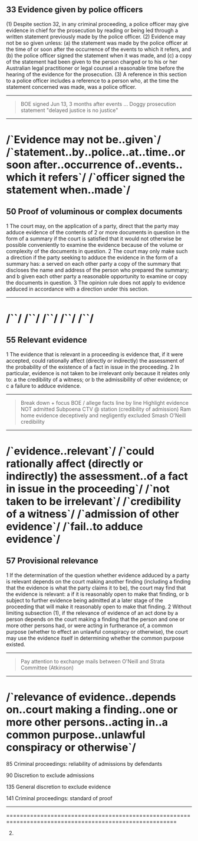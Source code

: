 33   Evidence given by police officers
-------------------------------------------------------------------------------
(1)  Despite section 32, in any criminal proceeding, a police officer may give evidence in chief for the prosecution by reading or being led through a written statement previously made by the police officer.
(2)  Evidence may not be so given unless:
  (a)  the statement was made by the police officer at the time of or soon after the occurrence of the events to which it refers, and
  (b)  the police officer signed the statement when it was made, and
  (c)  a copy of the statement had been given to the person charged or to his or her Australian legal practitioner or legal counsel a reasonable time before the hearing of the evidence for the prosecution.
(3)  A reference in this section to a police officer includes a reference to a person who, at the time the statement concerned was made, was a police officer.
- - - - - - - - - - - - - - - - - - - - - - - - - - - - - - - - - - - - - - - -  
> BOE signed Jun 13, 3 months after events ...
> Doggy prosecution statement "delayed justice is no justice"
- - - - - - - - - - - - - - - - - - - - - - - - - - - - - - - - - - - - - - - -  
/\`Evidence may not be‥given\`/
/\`statement‥by‥police‥at‥time‥or soon after‥occurrence of‥events‥which it refers\`/
/\`officer signed the statement when‥made\`/
===============================================================================


50  Proof of voluminous or complex documents
-------------------------------------------------------------------------------
1  The court may, on the application of a party, direct that the party may adduce evidence of the contents of 2 or more documents in question in the form of a summary if the court is satisfied that it would not otherwise be possible conveniently to examine the evidence because of the volume or complexity of the documents in question.
2  The court may only make such a direction if the party seeking to adduce the evidence in the form of a summary has:
  a  served on each other party a copy of the summary that discloses the name and address of the person who prepared the summary; and
  b  given each other party a reasonable opportunity to examine or copy the documents in question.
3  The opinion rule does not apply to evidence adduced in accordance with a direction under this section.
- - - - - - - - - - - - - - - - - - - - - - - - - - - - - - - - - - - - - - - -
/\`\`/ /\`\`/ /\`\`/ /\`\`/ /\`\`/
===============================================================================


55  Relevant evidence
-------------------------------------------------------------------------------
1  The evidence that is relevant in a proceeding is evidence that, if it were accepted, could rationally affect (directly or indirectly) the assessment of the probability of the existence of a fact in issue in the proceeding.
2  In particular, evidence is not taken to be irrelevant only because it relates only to:
    a  the credibility of a witness; or
    b  the admissibility of other evidence; or
    c  a failure to adduce evidence.
- - - - - - - - - - - - - - - - - - - - - - - - - - - - - - - - - - - - - - - -
> Break down + focus BOE / allege facts line by line
> Highlight evidence NOT admitted
> Subpoena CTV @ station (credibility of admission)
> Ram home evidence deceptively and negligently excluded
> Smash O'Neill credibility
- - - - - - - - - - - - - - - - - - - - - - - - - - - - - - - - - - - - - - - -
/\`evidence‥relevant\`/ /\`could rationally affect \(directly or indirectly\) the assessment‥of a fact in issue in the proceeding\`/ 
/\`not taken to be irrelevant\`/ /\`credibility of a witness\`/ /\`admission of other evidence\`/ /\`fail‥to adduce evidence\`/
===============================================================================


57   Provisional relevance
-------------------------------------------------------------------------------
1  If the determination of the question whether evidence adduced by a party is relevant depends on the court making another finding (including a finding that the evidence is what the party claims it to be), the court may find that the evidence is relevant:
  a  if it is reasonably open to make that finding, or
  b  subject to further evidence being admitted at a later stage of the proceeding that will make it reasonably open to make that finding.
2  Without limiting subsection (1), if the relevance of evidence of an act done by a person depends on the court making a finding that the person and one or more other persons had, or were acting in furtherance of, a common purpose (whether to effect an unlawful conspiracy or otherwise), the court may use the evidence itself in determining whether the common purpose existed.
- - - - - - - - - - - - - - - - - - - - - - - - - - - - - - - - - - - - - - - -
> Pay attention to exchange mails between O'Neill and Strata Committee (Atkinson)
- - - - - - - - - - - - - - - - - - - - - - - - - - - - - - - - - - - - - - - -
/\`relevance of evidence‥depends on‥court making a finding‥one or more other persons‥acting in‥a common purpose‥unlawful conspiracy or otherwise\`/
===============================================================================



85   Criminal proceedings: reliability of admissions by defendants

90   Discretion to exclude admissions

135   General discretion to exclude evidence

141   Criminal proceedings: standard of proof



- - -




========================================================================================================



2. 